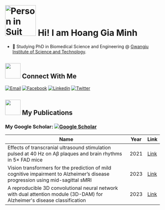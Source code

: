 <h1>
  <img src="https://raw.githubusercontent.com/Tarikul-Islam-Anik/Animated-Fluent-Emojis/master/Emojis/People%20with%20activities/Person%20in%20Suit%20Levitating%20Medium-Light%20Skin%20Tone.png" alt="Person in Suit Levitating Medium-Light Skin Tone" width="100" height="100" />
  Hi! I am Hoang Gia Minh 
</h1>

* 📖 Studying PhD in Biomedical Science and Engineering @ [Gwangju Institute of Science and Technology](https://www.gist.ac.kr/en/). 

## <img height="50" src="https://raw.githubusercontent.com/Tarikul-Islam-Anik/Animated-Fluent-Emojis/master/Emojis/Smilies/See-No-Evil%20Monkey.png"/> Connect With Me
<!-- Contacts -->
[![Email](https://img.shields.io/badge/Gmail-D14836?style=for-the-badge&logo=gmail&logoColor=white)](mailto:giaminh2022@gm.gist.ac.kr)
[![Facebook](https://img.shields.io/badge/Facebook-1877F2?style=for-the-badge&logo=facebook&logoColor=white)](https://www.facebook.com/giaminhbk/)
[![Linkedin](https://img.shields.io/badge/LinkedIn-0077B5?style=for-the-badge&logo=linkedin&logoColor=white)](https://www.linkedin.com/in/minh-hoang-gia/)
[![Twitter](https://img.shields.io/badge/Twitter-1DA1F2?style=for-the-badge&logo=twitter&logoColor=white)](https://twitter.com/giaminh9698)

## <img height="50" src="https://raw.githubusercontent.com/Tarikul-Islam-Anik/Animated-Fluent-Emojis/master/Emojis/Objects/Graduation%20Cap.png"/> My Publications
### My Google Scholar: [![Google Scholar](https://img.shields.io/badge/Scholar-100000?style=flat&logo=GoogleScholar&logoColor=white&&color=0181FF)](https://scholar.google.com/citations?user=Lo1YsfcAAAAJ)
| Name| Year | Link | 
|------------------------------------------------------------------------------|----------|-----------|
|Effects of transcranial ultrasound stimulation pulsed at 40 Hz on Aβ plaques and brain rhythms in 5× FAD mice|2021|[Link](https://doi.org/10.1186/s40035-021-00274-x)
|Vision transformers for the prediction of mild cognitive impairment to Alzheimer’s disease progression using mid-sagittal sMRI|2023|[Link](https://doi.org/10.3389/fnagi.2023.1102869)
|A reproducible 3D convolutional neural network with dual attention module (3D-DAM) for Alzheimer's disease classification|2023|[Link](https://doi.org/10.48550/arXiv.2310.12574)

